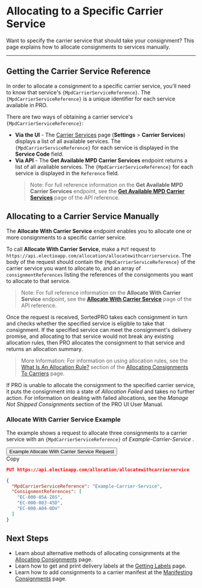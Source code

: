 # Allocating to a Specific Carrier Service

Want to specify the carrier service that should take your consignment? This page explains how to allocate consignments to services manually.

---

## Getting the Carrier Service Reference

In order to allocate a consignment to a specific carrier service, you'll need to know that service's `{MpdCarrierServiceReference}`. The `{MpdCarrierServiceReference}` is a unique identifier for each service available in PRO.

There are two ways of obtaining a carrier service's `{MpdCarrierServiceReference}`: 

* **Via the UI** - The [Carrier Services](https://www.electioapp.com/Configuration/carrierservices/) page (**Settings** > **Carrier Services**) displays a list of all available services. The `{MpdCarrierServiceReference}` for each service is displayed in the **Service Code** field.
* **Via API** - The **Get Available MPD Carrier Services** endpoint returns a list of all available services.  The `{MpdCarrierServiceReference}` for each service is displayed in the `Reference` field.
  > <span class="note-header">Note:</span>
  >  For full reference information on the <strong>Get Available MPD Carrier Services</strong> endpoint, see the <strong><a href="https://docs.electioapp.com/#/api/GetAvailableMPDCarrierServices">Get Available MPD Carrier Services</a></strong> page of the API reference. 

## Allocating to a Carrier Service Manually

The **Allocate With Carrier Service** endpoint enables you to allocate one or more consignments to a specific carrier service. 

To call **Allocate With Carrier Service**, make a `PUT` request to `https://api.electioapp.com/allocation/allocatewithcarrierservice`. The body of the request should contain the `{MpdCarrierServiceReference}` of the carrier service you want to allocate to, and an array of `consignmentReferences` listing the references of the consignments you want to allocate to that service.

> <span class="note-header">Note:</span>
>  For full reference information on the <strong>Allocate With Carrier Service</strong> endpoint, see the <strong><a href="https://docs.electioapp.com/#/api/AllocateWithCarrierService">Allocate With Carrier Service</a></strong> page of the API reference. 

Once the request is received, SortedPRO takes each consignment in turn and checks whether the specified service is eligible to take that consignment. If the specified service can meet the consignment's delivery promise, and allocating to that service would not break any existing allocation rules, then PRO allocates the consignment to that service and returns an allocation summary.

> <span class="note-header">More Information:</span>
> For information on using allocation rules, see the [What Is An Allocation Rule?](/pro/api/help/allocating_consignments.html#what-is-an-allocation-rule) section of the [Allocating Consignments To Carriers](/pro/api/help/allocating_consignments.html) page.

If PRO is unable to allocate the consignment to the specified carrier service, it puts the consignment into a state of _Allocation Failed_ and takes no further action. For information on dealing with failed allocations, see the _Manage Not Shipped Consignments_ section of the PRO UI User Manual.

### Allocate With Carrier Service Example

The example shows a request to allocate three consignments to a carrier service with an `{MpdCarrierServiceReference}` of _Example-Carrier-Service_ .

<div class="tab">
    <button class="staticTabButton">Example Allocate With Carrier Service Request</button>
    <div class="copybutton" onclick="CopyToClipboard(this, 'allocationUCSRequest')"><span class='glyphicon glyphicon-copy'></span><span class='copy'>Copy</span></div>
</div>

<div id="allocationUCSRequest" class="staticTabContent" onclick="CopyToClipboard(this, 'allocationUCSRequest')">

```json
PUT https://api.electioapp.com/allocation/allocatewithcarrierservice

{
  "MpdCarrierServiceReference": "Example-Carrier-Service",
  "ConsignmentReferences": [
    "EC-000-05A-Z6S",
    "EC-000-083-45D",
    "EC-000-A04-0DV"
  ]
}
```

</div>

## Next Steps

* Learn about alternative methods of allocating consignments at the [Allocating Consignments](/pro/api/help/allocating_consignments.html) page.
* Learn how to get and print delivery labels at the [Getting Labels](/pro/api/help/getting_labels.html) page.
* Learn how to add consignments to a carrier manifest at the [Manifesting Consignments](/pro/api/help/manifesting_consignments.html) page.

<script src="../../scripts/requesttabs.js"></script>
<script src="../../scripts/responsetabs.js"></script>
<script src="../../scripts/copy.js"></script>